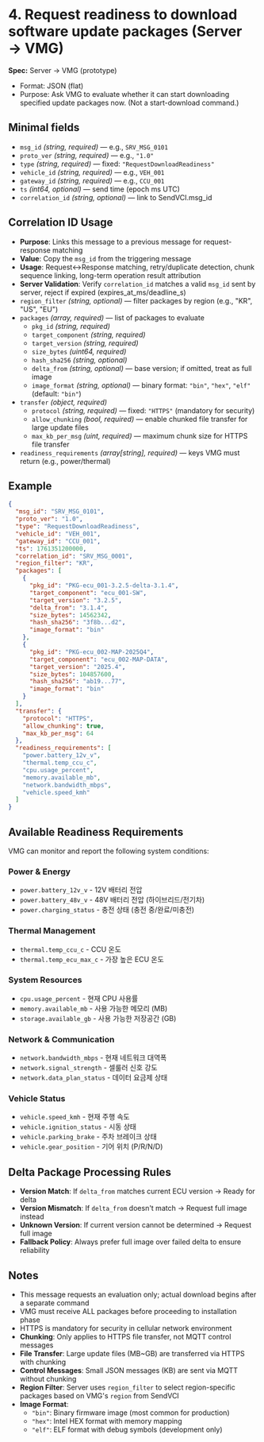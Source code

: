 # 4. Request readiness to download software update packages (Server → VMG)

**Spec:** Server → VMG (prototype)

- Format: JSON (flat)
- Purpose: Ask VMG to evaluate whether it can start downloading specified update packages now. (Not a start-download command.)

## Minimal fields
- `msg_id` *(string, required)* — e.g., `SRV_MSG_0101`
- `proto_ver` *(string, required)* — e.g., `"1.0"`
- `type` *(string, required)* — fixed: `"RequestDownloadReadiness"`
- `vehicle_id` *(string, required)* — e.g., `VEH_001`
- `gateway_id` *(string, required)* — e.g., `CCU_001`
- `ts` *(int64, optional)* — send time (epoch ms UTC)
- `correlation_id` *(string, optional)* — link to SendVCI.msg_id

## Correlation ID Usage
- **Purpose**: Links this message to a previous message for request-response matching
- **Value**: Copy the `msg_id` from the triggering message
- **Usage**: Request↔Response matching, retry/duplicate detection, chunk sequence linking, long-term operation result attribution
- **Server Validation**: Verify `correlation_id` matches a valid `msg_id` sent by server, reject if expired (expires_at_ms/deadline_s)
- `region_filter` *(string, optional)* — filter packages by region (e.g., "KR", "US", "EU")
- `packages` *(array, required)* — list of packages to evaluate
  - `pkg_id` *(string, required)*
  - `target_component` *(string, required)*
  - `target_version` *(string, required)*
  - `size_bytes` *(uint64, required)*
  - `hash_sha256` *(string, optional)*
  - `delta_from` *(string, optional)* — base version; if omitted, treat as full image
  - `image_format` *(string, optional)* — binary format: `"bin"`, `"hex"`, `"elf"` (default: `"bin"`)
- `transfer` *(object, required)*
  - `protocol` *(string, required)* — fixed: `"HTTPS"` (mandatory for security)
  - `allow_chunking` *(bool, required)* — enable chunked file transfer for large update files
  - `max_kb_per_msg` *(uint, required)* — maximum chunk size for HTTPS file transfer
- `readiness_requirements` *(array[string], required)* — keys VMG must return (e.g., power/thermal)

## Example
```json
{
  "msg_id": "SRV_MSG_0101",
  "proto_ver": "1.0",
  "type": "RequestDownloadReadiness",
  "vehicle_id": "VEH_001",
  "gateway_id": "CCU_001",
  "ts": 1761351200000,
  "correlation_id": "SRV_MSG_0001",
  "region_filter": "KR",
  "packages": [
    {
      "pkg_id": "PKG-ecu_001-3.2.5-delta-3.1.4",
      "target_component": "ecu_001-SW",
      "target_version": "3.2.5",
      "delta_from": "3.1.4",
      "size_bytes": 14562342,
      "hash_sha256": "3f8b...d2",
      "image_format": "bin"
    },
    {
      "pkg_id": "PKG-ecu_002-MAP-2025Q4",
      "target_component": "ecu_002-MAP-DATA",
      "target_version": "2025.4",
      "size_bytes": 104857600,
      "hash_sha256": "ab19...77",
      "image_format": "bin"
    }
  ],
  "transfer": {
    "protocol": "HTTPS",
    "allow_chunking": true,
    "max_kb_per_msg": 64
  },
  "readiness_requirements": [
    "power.battery_12v_v",
    "thermal.temp_ccu_c",
    "cpu.usage_percent",
    "memory.available_mb",
    "network.bandwidth_mbps",
    "vehicle.speed_kmh"
  ]
}
```

## Available Readiness Requirements
VMG can monitor and report the following system conditions:

### **Power & Energy**
- `power.battery_12v_v` - 12V 배터리 전압
- `power.battery_48v_v` - 48V 배터리 전압 (하이브리드/전기차)
- `power.charging_status` - 충전 상태 (충전 중/완료/미충전)

### **Thermal Management**
- `thermal.temp_ccu_c` - CCU 온도
- `thermal.temp_ecu_max_c` - 가장 높은 ECU 온도

### **System Resources**
- `cpu.usage_percent` - 현재 CPU 사용률
- `memory.available_mb` - 사용 가능한 메모리 (MB)
- `storage.available_gb` - 사용 가능한 저장공간 (GB)

### **Network & Communication**
- `network.bandwidth_mbps` - 현재 네트워크 대역폭
- `network.signal_strength` - 셀룰러 신호 강도
- `network.data_plan_status` - 데이터 요금제 상태

### **Vehicle Status**
- `vehicle.speed_kmh` - 현재 주행 속도
- `vehicle.ignition_status` - 시동 상태
- `vehicle.parking_brake` - 주차 브레이크 상태
- `vehicle.gear_position` - 기어 위치 (P/R/N/D)

## Delta Package Processing Rules
- **Version Match**: If `delta_from` matches current ECU version → Ready for delta
- **Version Mismatch**: If `delta_from` doesn't match → Request full image instead
- **Unknown Version**: If current version cannot be determined → Request full image
- **Fallback Policy**: Always prefer full image over failed delta to ensure reliability

## Notes
- This message requests an evaluation only; actual download begins after a separate command
- VMG must receive ALL packages before proceeding to installation phase
- HTTPS is mandatory for security in cellular network environment
- **Chunking**: Only applies to HTTPS file transfer, not MQTT control messages
- **File Transfer**: Large update files (MB~GB) are transferred via HTTPS with chunking
- **Control Messages**: Small JSON messages (KB) are sent via MQTT without chunking
- **Region Filter**: Server uses `region_filter` to select region-specific packages based on VMG's `region` from SendVCI
- **Image Format**: 
  - `"bin"`: Binary firmware image (most common for production)
  - `"hex"`: Intel HEX format with memory mapping
  - `"elf"`: ELF format with debug symbols (development only)

